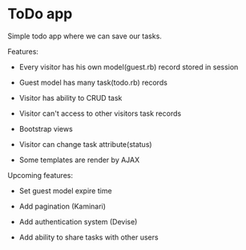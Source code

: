 # ToDo app

Simple todo app where we can save our tasks.


Features:

* Every visitor has his own model(guest.rb) record stored in session

* Guest model has many task(todo.rb) records

* Visitor has ability to CRUD task

* Visitor can't access to other visitors task records

* Bootstrap views

* Visitor can change task attribute(status)

* Some templates are render by AJAX


Upcoming features:

* Set guest model expire time

* Add pagination (Kaminari)

* Add authentication system (Devise)

* Add ability to share tasks with other users